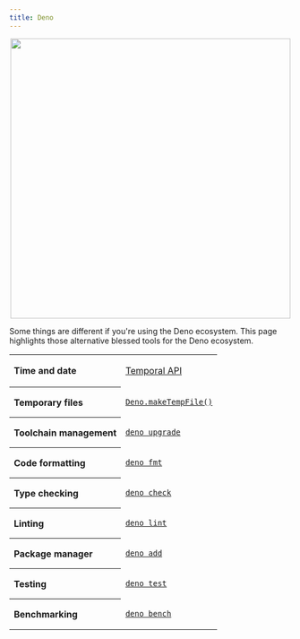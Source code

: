 ```yaml
---
title: Deno
---
```


<p align=center>
  <img width=500 src="./media/deno-logo.png">
</p>

Some things are different if you're using the Deno ecosystem. This page highlights those alternative blessed tools for the Deno ecosystem.

<table style="width: 100%">
<tr><th align=left>Time and date<td>

[Temporal API](https://deno.com/blog/v1.40)

<tr><th align=left>Temporary files<td>

[`Deno.makeTempFile()`](https://docs.deno.com/examples/temporary_files/)

<tr><th align=left>Toolchain management<td>

[`deno upgrade`](https://docs.deno.com/runtime/reference/cli/upgrade/)

<tr><th align=left>Code formatting<td>

[`deno fmt`](https://docs.deno.com/runtime/fundamentals/linting_and_formatting/)

<tr><th align=left>Type checking<td>

[`deno check`](https://docs.deno.com/runtime/reference/cli/check/)

<tr><th align=left>Linting<td>

[`deno lint`](https://docs.deno.com/runtime/fundamentals/linting_and_formatting/)

<tr><th align=left>Package manager<td>

[`deno add`](https://deno.com/blog/your-new-js-package-manager)

<tr><th align=left>Testing<td>

[`deno test`](https://docs.deno.com/runtime/fundamentals/testing/)

<tr><th align=left>Benchmarking<td>

[`deno bench`](https://docs.deno.com/runtime/reference/cli/bench/)

</table>
